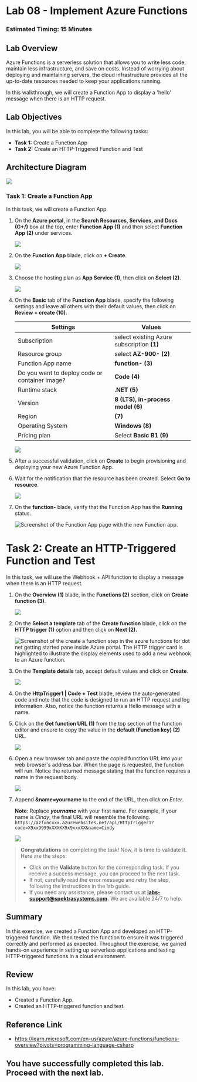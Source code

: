 # Lab 08 - Implement Azure Functions

### Estimated Timing: 15 Minutes

## Lab Overview

Azure Functions is a serverless solution that allows you to write less code, maintain less infrastructure, and save on costs. Instead of worrying about deploying and maintaining servers, the cloud infrastructure provides all the up-to-date resources needed to keep your applications running.

In this walkthrough, we will create a Function App to display a 'hello' message when there is an HTTP request.

## Lab Objectives

In this lab, you will be able to complete the following tasks:

+ **Task 1:** Create a Function App
+ **Task 2:** Create an HTTP-Triggered Function and Test

## Architecture Diagram

![](../images/az900lab08.PNG) 

### Task 1: Create a Function App

In this task, we will create a Function App.

1. On the **Azure portal**, in the **Search Resources, Services, and Docs (G+/)** box at the top, enter **Function App (1)** and then select **Function App (2)** under services.

    ![](../images/lab8-image1.png)
      
1. On the **Function App** blade, click on **+ Create**. 

    ![](./images/az-900-81.png)

1. Choose the hosting plan as **App Service (1)**, then click on **Select (2)**.

    ![](./images/az-900-82.png)

1. On the **Basic** tab of the **Function App** blade, specify the following settings and leave all others with their default values, then click on **Review + create (10)**.

    | Settings | Values |
    | -- | --|
    | Subscription | select existing Azure subscription **(1)** |
    | Resource group | select **AZ-900-<inject key="DeploymentID" enableCopy="false"/> (2)** |
    | Function App name | **function-<inject key="DeploymentID" enableCopy="false"/> (3)**|
    | Do you want to deploy code or container image? | **Code (4)**|
    | Runtime stack | **.NET (5)** |
    | Version | **8 (LTS), in-process model (6)** |
    | Region | **<inject key="Region" enableCopy="false"/> (7)**|
    | Operating System  | **Windows (8)**|
    | Pricing plan | Select **Basic B1 (9)** | 

    ![](./images/az-900-83.png)    
        
1. After a successful validation, click on **Create** to begin provisioning and deploying your new Azure Function App.

1. Wait for the notification that the resource has been created. Select **Go to resource**.

    ![](./images/az-900-84.png)

1. On the **function-<inject key="DeploymentID" enableCopy="false"/>** blade, verify that the Function App has the **Running** status. 

    ![Screenshot of the Function App page with the new Function app.](../images/functionapp.png)

# Task 2: Create an HTTP-Triggered Function and Test

In this task, we will use the Webhook + API function to display a message when there is an HTTP request. 

1. On the **Overview (1)** blade, in the **Functions (2)** section, click on **Create function (3)**.

    ![](./images/az-900-85.png)

1. On the **Select a template** tab of the **Create function** blade, click on the **HTTP trigger (1)** option and then click on **Next (2).**  

    ![Screenshot of the create a function step in the azure functions for dot net getting started pane inside Azure portal. The HTTP trigger card is highlighted to illustrate the display elements used to add a new webhook to an Azure function.](../images/fun4.png)

1. On the **Template details** tab, accept default values and click on **Create**.

   ![](../images/fun5.png)

1. On the **HttpTrigger1 \| Code + Test** blade, review the auto-generated code and note that the code is designed to run an HTTP request and log information. Also, notice the function returns a Hello message with a name. 

1. Click on the **Get function URL (1)** from the top section of the function editor and ensure to copy the value in the **default (Function key) (2)** URL. 

   ![](./images/az-900-86.png)
   
1. Open a new browser tab and paste the copied function URL into your web browser's address bar. When the page is requested, the function will run. Notice the returned message stating that the function requires a name in the request body.

    ![](../images/fun2.png)
   
1. Append **&name=yourname** to the end of the URL, then click on *Enter*.

    **Note**: Replace ***yourname*** with your first name. For example, if your name is *Cindy*, the final URL will resemble the following. `https://azfuncxxx.azurewebsites.net/api/HttpTrigger1?code=X9xx9999xXXXXX9x9xxxXX&name=Cindy`

     ![](../images/fun6.png)
   
> **Congratulations** on completing the task! Now, it is time to validate it. Here are the steps:
> - Click on the **Validate** button for the corresponding task. If you receive a success message, you can proceed to the next task. 
> - If not, carefully read the error message and retry the step, following the instructions in the lab guide.
> - If you need any assistance, please contact us at **labs-support@spektrasystems.com.** We are available 24/7 to help.

<validation step="cd925c8a-afaf-4fdc-8ce1-8557195ba7e5" />

## Summary
In this exercise, we created a Function App and developed an HTTP-triggered function. We then tested the function to ensure it was triggered correctly and performed as expected. Throughout the exercise, we gained hands-on experience in setting up serverless applications and testing HTTP-triggered functions in a cloud environment.

## Review
In this lab, you have:
- Created a Function App.
- Created an HTTP-triggered function and test.

## Reference Link

- https://learn.microsoft.com/en-us/azure/azure-functions/functions-overview?pivots=programming-language-csharp
  
## You have successfully completed this lab. Proceed with the next lab.
